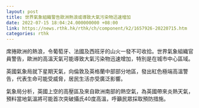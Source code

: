 ```yaml
---
layout: post
title: 世界氣象組織警告歐洲熱浪或導致大氣污染物迅速增加
date: 2022-07-15 18:04:24.000000000 +08:00
link: https://news.rthk.hk/rthk/ch/component/k2/1657926-20220715.htm
categories: rthk
---
```


席捲歐洲的熱浪，令葡萄牙、法國及西班牙的山火一發不可收拾。世界氣象組織官員警告，歐洲的高溫天氣可能導致大氣污染物迅速增加，特別是在城市中心區域。

英國氣象局就下星期天氣，向倫敦及英格蘭中部部分地區，發出紅色極端高溫警告，代表生命可能受威脅，居民生活亦受廣泛影響。

氣象局分析，英國上空的高壓區及來自歐洲南部的熱空氣，為英國帶來炎熱天氣，預料當地氣溫將可能首次突破攝氏40度高溫，呼籲民眾採取預防措施。
